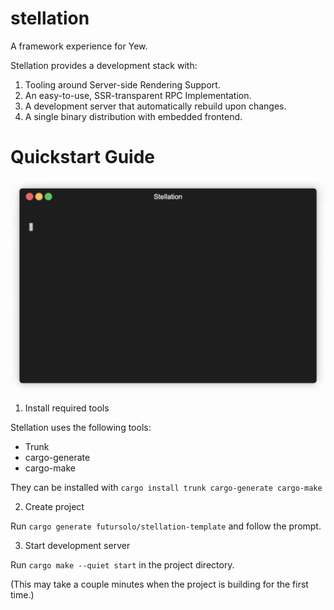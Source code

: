 # stellation

A framework experience for Yew.

Stellation provides a development stack with:

1. Tooling around Server-side Rendering Support.
2. An easy-to-use, SSR-transparent RPC Implementation.
3. A development server that automatically rebuild upon changes.
4. A single binary distribution with embedded frontend.

# Quickstart Guide

<p align="center">
  <img src="artworks/quickstart.gif" width="700" title="Quickstart">
</p>

1. Install required tools

Stellation uses the following tools:

- Trunk
- cargo-generate
- cargo-make

They can be installed with `cargo install trunk cargo-generate cargo-make`

2. Create project

Run `cargo generate futursolo/stellation-template` and follow the prompt.

3. Start development server

Run `cargo make --quiet start` in the project directory.

(This may take a couple minutes when the project is building for the first time.)
